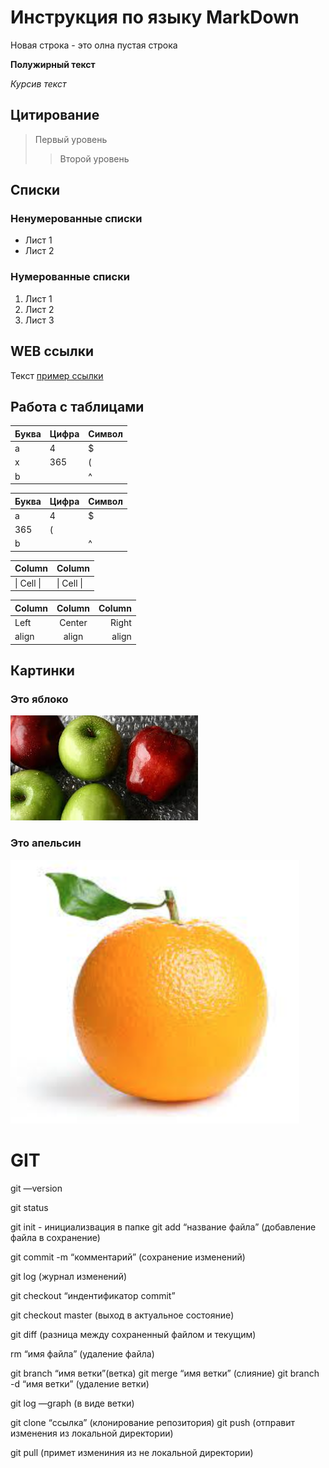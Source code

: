 # Инструкция по языку MarkDown

Новая строка - это олна пустая строка

**Полужирный текст**

*Курсив текст*

## Цитирование
> Первый уровень
>> Второй уровень

## Списки
### Ненумерованные списки
* Лист 1
* Лист 2
### Нумерованные списки
1. Лист 1
2. Лист 2
3. Лист 3

## WEB ссылки
Текст [пример ссылки](http.example.com "Всплывающая подсказка")

## Работа с таблицами

Буква | Цифра | Символ
------ | ------|----------
a      | 4     | $
x      | 365    | (
b      |       | ^  

Буква|Цифра|Символ
---|---|---
a|4|$
 |365|(
b| |^  

Column | Column
------ | ------
\| Cell \|| \| Cell \|  


Column | Column | Column
:----- | :----: | -----:
Left   | Center | Right
align  | align  | align

## Картинки

### Это яблоко

![apple](apple.jpg)

### Это апельсин

![orange](orange.png)

# GIT

git —version

git status

git init - инициализвация в папке
git add “название файла” (добавление файла в сохранение)

git commit -m “комментарий” (сохранение изменений)

git log (журнал изменений)

git checkout “индентификатор commit”

git checkout master (выход в актуальное состояние)

git diff (разница между сохраненный файлом и текущим)

rm “имя файла” (удаление файла)

git branch “имя ветки”(ветка)
git merge “имя ветки” (слияние)
git branch -d “имя ветки” (удаление ветки)

git log —graph (в виде ветки)

git clone “ссылка” (клонирование репозитория)
git push (отправит изменения из локальной директории)

git pull (примет измениния из не локальной директории)